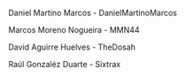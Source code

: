 Daniel Martino Marcos - DanielMartinoMarcos

Marcos Moreno Nogueira - MMN44

David Aguirre Huelves - TheDosah

Raúl Gonzaléz Duarte - Sixtrax
